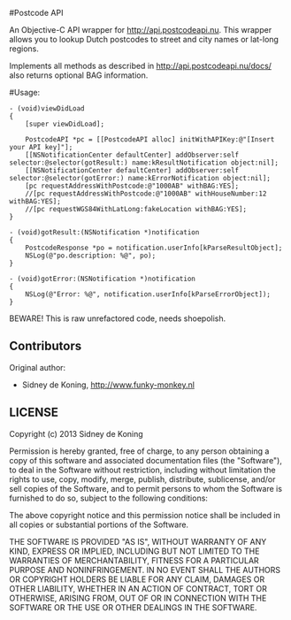 #Postcode API

An Objective-C API wrapper for http://api.postcodeapi.nu. This wrapper allows you to lookup Dutch postcodes to street and city names or lat-long regions.

Implements all methods as described in http://api.postcodeapi.nu/docs/ also returns optional BAG information.

#Usage:
```
- (void)viewDidLoad
{
	[super viewDidLoad];

	PostcodeAPI *pc = [[PostcodeAPI alloc] initWithAPIKey:@"[Insert your API key]"];
	[[NSNotificationCenter defaultCenter] addObserver:self selector:@selector(gotResult:) name:kResultNotification object:nil];
	[[NSNotificationCenter defaultCenter] addObserver:self selector:@selector(gotError:) name:kErrorNotification object:nil];
  	[pc requestAddressWithPostcode:@"1000AB" withBAG:YES];
	//[pc requestAddressWithPostcode:@"1000AB" withHouseNumber:12 withBAG:YES];
	//[pc requestWGS84WithLatLong:fakeLocation withBAG:YES];
}

- (void)gotResult:(NSNotification *)notification
{
	PostcodeResponse *po = notification.userInfo[kParseResultObject];
	NSLog(@"po.description: %@", po);
}

- (void)gotError:(NSNotification *)notification
{
	NSLog(@"Error: %@", notification.userInfo[kParseErrorObject]);
}
```

BEWARE!
This is raw unrefactored code, needs shoepolish.


## Contributors

Original author: 

 * Sidney de Koning, http://www.funky-monkey.nl

## LICENSE

Copyright (c) 2013 Sidney de Koning

Permission is hereby granted, free of charge, to any person obtaining
a copy of this software and associated documentation files (the
"Software"), to deal in the Software without restriction, including
without limitation the rights to use, copy, modify, merge, publish,
distribute, sublicense, and/or sell copies of the Software, and to
permit persons to whom the Software is furnished to do so, subject to
the following conditions:

The above copyright notice and this permission notice shall be
included in all copies or substantial portions of the Software.

THE SOFTWARE IS PROVIDED "AS IS", WITHOUT WARRANTY OF ANY KIND,
EXPRESS OR IMPLIED, INCLUDING BUT NOT LIMITED TO THE WARRANTIES OF
MERCHANTABILITY, FITNESS FOR A PARTICULAR PURPOSE AND
NONINFRINGEMENT. IN NO EVENT SHALL THE AUTHORS OR COPYRIGHT HOLDERS BE
LIABLE FOR ANY CLAIM, DAMAGES OR OTHER LIABILITY, WHETHER IN AN ACTION
OF CONTRACT, TORT OR OTHERWISE, ARISING FROM, OUT OF OR IN CONNECTION
WITH THE SOFTWARE OR THE USE OR OTHER DEALINGS IN THE SOFTWARE.
